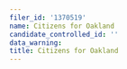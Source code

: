 ```yaml
---
filer_id: '1370519'
name: Citizens for Oakland
candidate_controlled_id: ''
data_warning: 
title: Citizens for Oakland
---
```

